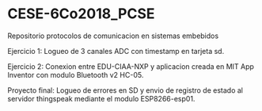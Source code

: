 # CESE-6Co2018_PCSE
Repositorio protocolos de comunicacion en sistemas embebidos

Ejercicio 1: Logueo de 3 canales ADC con timestamp en tarjeta sd.

Ejercicio 2: Conexion entre EDU-CIAA-NXP y aplicacion creada en MIT App Inventor con modulo Bluetooth v2 HC-05.

Proyecto final: Logueo de errores en SD y envio de registro de estado al servidor thingspeak mediante el modulo ESP8266-esp01.

